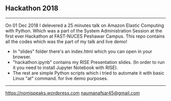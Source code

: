 ## Hackathon 2018

------------------
On 01 Dec 2018 I delevered a 25 minutes talk on Amazon Elastic Computing with Python. Which was a part of the System Administration Session at the first ever Hackathon at FAST-NUCES Peshawar Campus. This repo contains all the codes which was the part of my talk and live demo!

- In "slides" folder there's an index.html which you can open in your browser.
- "hackathon.ipynb" contains my RISE Presentation slides. (In order to run it you need to install Jupyter Notebook with RISE).
- The rest are simple Python scripts which i tried to automate it with basic Linux "at" command. for live demo purposes.
------
https://nomispeaks.wordpress.com
naumanafsar45@gmail.com
